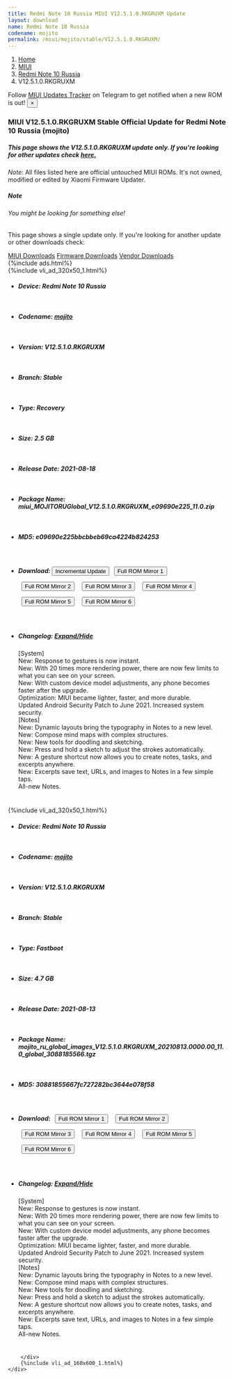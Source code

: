 ```yaml
---
title: Redmi Note 10 Russia MIUI V12.5.1.0.RKGRUXM Update
layout: download
name: Redmi Note 10 Russia
codename: mojito
permalink: /miui/mojito/stable/V12.5.1.0.RKGRUXM/
---
```

<nav aria-label="breadcrumb">
    <ol class="breadcrumb">
        <li class="breadcrumb-item"><a href="/">Home</a></li>
        <li class="breadcrumb-item"><a href="/miui/">MIUI</a></li>
        <li class="breadcrumb-item"><a href="/miui/mojito/">Redmi Note 10 Russia</a></li>
        <li class="breadcrumb-item active" aria-current="page">V12.5.1.0.RKGRUXM</li>
    </ol>
</nav>
<div class="alert alert-primary alert-dismissible fade show" role="alert">
    Follow <a href="https://t.me/MIUIUpdatesTracker" class="alert-link">MIUI Updates Tracker</a> on Telegram to get
    notified when a new ROM is out!
    <button type="button" class="close" data-dismiss="alert" aria-label="Close">
        <span aria-hidden="true">&times;</span>
    </button>
</div>
<div class="col-12 mx-auto">
    <h3 class="title bg-light p-2 rounded">MIUI V12.5.1.0.RKGRUXM Stable Official Update for Redmi Note 10 Russia (mojito)</h3>
    <h5>This page shows the V12.5.1.0.RKGRUXM update only. If you're looking for other updates check
        <a href="/miui/mojito/">here.</a></h5>
    <p><i>Note: </i>All files listed here are official untouched MIUI ROMs.
        It's not owned, modified or edited by Xiaomi Firmware Updater.</p>
    <div class="card">
        <div class="card-body">
            <h5 class="card-title">Note</h5>
            <h6 class="card-subtitle mb-2 text-muted">You might be looking for something else!</h6>
            <p class="card-text">This page shows a single update only.
                If you're looking for another update or other downloads check:</p>
            <a href="/miui/" class="card-link">MIUI Downloads</a>
            <a href="/firmware/" class="card-link">Firmware Downloads</a>
            <a href="/vendor/" class="card-link">Vendor Downloads</a>
        </div>
    </div>
    {%include ads.html%}
    <div class="row justify-content-center">
        <div class="col-10" id="downloads">
                    <div class="card card-body">
            {%include vli_ad_320x50_1.html%}
            <ul class="list-unstyled">
                <li style="padding-bottom: 10px;">
                    <h5><b>Device: </b>Redmi Note 10 Russia</h5>
                </li>
                <li style="padding-bottom: 10px;">
                    <h5><b>Codename: </b> <a href="/miui/mojito/" target="_blank">mojito</a> </h5>
                </li>
                <li style="padding-bottom: 10px;">
                    <h5><b>Version: </b>V12.5.1.0.RKGRUXM</h5>
                </li>
                <li style="padding-bottom: 10px;">
                    <h5><b>Branch: </b>Stable</h5>
                </li>
                <li style="padding-bottom: 10px;">
                    <h5><b>Type: </b>Recovery</h5>
                </li>
                <li style="padding-bottom: 10px;">
                    <h5><b>Size: </b>2.5 GB</h5>
                </li>
                <li style="padding-bottom: 10px;">
                    <h5><b>Release Date: </b>2021-08-18</h5>
                </li>
                <li style="padding-bottom: 10px;">
                    <h5><b>Package Name: </b><span id="filename" class="text-dark">miui_MOJITORUGlobal_V12.5.1.0.RKGRUXM_e09690e225_11.0.zip</span></h5>
                </li>
                <li style="padding-bottom: 10px;">
                    <h5><b>MD5: </b><span id="md5" class="text-muted">e09690e225bbcbbeb69ca4224b824253</span></h5>
                </li>
                <li style="padding-bottom: 10px;">
                    <h5><b>Download: </b><button type="button" id="incremental_download" class="btn btn-warning" onclick="window.open('https://bigota.d.miui.com/V12.5.1.0.RKGRUXM/miui-blockota-mojito_ru_global-V12.0.3.0.RKGRUXM-V12.5.1.0.RKGRUXM-28357d57d0-11.0.zip', '_blank');"><i class="fa fa-download"></i> Incremental Update</button> <button type="button" id="download" class="btn btn-primary" style="margin: 7px;" onclick="window.open('https://cdn-ota.azureedge.net/V12.5.1.0.RKGRUXM/miui_MOJITORUGlobal_V12.5.1.0.RKGRUXM_e09690e225_11.0.zip', '_blank');"><i class="fa fa-download"></i> Full ROM Mirror 1</button> <button type="button" id="download" class="btn btn-primary" style="margin: 7px;" onclick="window.open('https://cdnorg.d.miui.com/V12.5.1.0.RKGRUXM/miui_MOJITORUGlobal_V12.5.1.0.RKGRUXM_e09690e225_11.0.zip', '_blank');"><i class="fa fa-download"></i> Full ROM Mirror 2</button> <button type="button" id="download" class="btn btn-primary" style="margin: 7px;" onclick="window.open('https://bkt-sgp-miui-ota-update-alisgp.oss-ap-southeast-1.aliyuncs.com/V12.5.1.0.RKGRUXM/miui_MOJITORUGlobal_V12.5.1.0.RKGRUXM_e09690e225_11.0.zip', '_blank');"><i class="fa fa-download"></i> Full ROM Mirror 3</button> <button type="button" id="download" class="btn btn-primary" style="margin: 7px;" onclick="window.open('https://bn.d.miui.com/V12.5.1.0.RKGRUXM/miui_MOJITORUGlobal_V12.5.1.0.RKGRUXM_e09690e225_11.0.zip', '_blank');"><i class="fa fa-download"></i> Full ROM Mirror 4</button> <button type="button" id="download" class="btn btn-primary" style="margin: 7px;" onclick="window.open('https://bigota.d.miui.com/V12.5.1.0.RKGRUXM/miui_MOJITORUGlobal_V12.5.1.0.RKGRUXM_e09690e225_11.0.zip', '_blank');"><i class="fa fa-download"></i> Full ROM Mirror 5</button> <button type="button" id="download" class="btn btn-primary" style="margin: 7px;" onclick="window.open('https://hugeota.d.miui.com/V12.5.1.0.RKGRUXM/miui_MOJITORUGlobal_V12.5.1.0.RKGRUXM_e09690e225_11.0.zip', '_blank');"><i class="fa fa-download"></i> Full ROM Mirror 6</button></h5>
                </li>
                <li style="padding-bottom: 10px;">
                    <h5><b>Changelog: </b><a href="#mojito_1_changelog" data-toggle="collapse" role="button"
                            aria-expanded="false" aria-controls="mojito_1_changelog"> <i class="fa fa-arrow-down"
                                aria-hidden="true"></i> Expand/Hide</a></h5>
                    <div class="collapse" id="mojito_1_changelog">
                        <p id="changelog_text">[System]<br>New: Response to gestures is now instant.<br>New: With 20 times more rendering power, there are now few limits to what you can see on your screen.<br>New: With custom device model adjustments, any phone becomes faster after the upgrade.<br>Optimization: MIUI became lighter, faster, and more durable.<br>Updated Android Security Patch to June 2021. Increased system security.<br>[Notes]<br>New: Dynamic layouts bring the typography in Notes to a new level.<br>New: Compose mind maps with complex structures.<br>New: New tools for doodling and sketching.<br>New: Press and hold a sketch to adjust the strokes automatically.<br>New: A gesture shortcut now allows you to create notes, tasks, and excerpts anywhere.<br>New: Excerpts save text, URLs, and images to Notes in a few simple taps.<br>All-new Notes.</p>
                    </div>
                </li>
            </ul>
        </div>
        <div class="card card-body">
            {%include vli_ad_320x50_1.html%}
            <ul class="list-unstyled">
                <li style="padding-bottom: 10px;">
                    <h5><b>Device: </b>Redmi Note 10 Russia</h5>
                </li>
                <li style="padding-bottom: 10px;">
                    <h5><b>Codename: </b> <a href="/miui/mojito/" target="_blank">mojito</a> </h5>
                </li>
                <li style="padding-bottom: 10px;">
                    <h5><b>Version: </b>V12.5.1.0.RKGRUXM</h5>
                </li>
                <li style="padding-bottom: 10px;">
                    <h5><b>Branch: </b>Stable</h5>
                </li>
                <li style="padding-bottom: 10px;">
                    <h5><b>Type: </b>Fastboot</h5>
                </li>
                <li style="padding-bottom: 10px;">
                    <h5><b>Size: </b>4.7 GB</h5>
                </li>
                <li style="padding-bottom: 10px;">
                    <h5><b>Release Date: </b>2021-08-13</h5>
                </li>
                <li style="padding-bottom: 10px;">
                    <h5><b>Package Name: </b><span id="filename" class="text-dark">mojito_ru_global_images_V12.5.1.0.RKGRUXM_20210813.0000.00_11.0_global_3088185566.tgz</span></h5>
                </li>
                <li style="padding-bottom: 10px;">
                    <h5><b>MD5: </b><span id="md5" class="text-muted">30881855667fc727282bc3644e078f58</span></h5>
                </li>
                <li style="padding-bottom: 10px;">
                    <h5><b>Download: </b> <button type="button" id="download" class="btn btn-primary" style="margin: 7px;" onclick="window.open('https://cdn-ota.azureedge.net/V12.5.1.0.RKGRUXM/mojito_ru_global_images_V12.5.1.0.RKGRUXM_20210813.0000.00_11.0_global_3088185566.tgz', '_blank');"><i class="fa fa-download"></i> Full ROM Mirror 1</button> <button type="button" id="download" class="btn btn-primary" style="margin: 7px;" onclick="window.open('https://cdnorg.d.miui.com/V12.5.1.0.RKGRUXM/mojito_ru_global_images_V12.5.1.0.RKGRUXM_20210813.0000.00_11.0_global_3088185566.tgz', '_blank');"><i class="fa fa-download"></i> Full ROM Mirror 2</button> <button type="button" id="download" class="btn btn-primary" style="margin: 7px;" onclick="window.open('https://bkt-sgp-miui-ota-update-alisgp.oss-ap-southeast-1.aliyuncs.com/V12.5.1.0.RKGRUXM/mojito_ru_global_images_V12.5.1.0.RKGRUXM_20210813.0000.00_11.0_global_3088185566.tgz', '_blank');"><i class="fa fa-download"></i> Full ROM Mirror 3</button> <button type="button" id="download" class="btn btn-primary" style="margin: 7px;" onclick="window.open('https://bn.d.miui.com/V12.5.1.0.RKGRUXM/mojito_ru_global_images_V12.5.1.0.RKGRUXM_20210813.0000.00_11.0_global_3088185566.tgz', '_blank');"><i class="fa fa-download"></i> Full ROM Mirror 4</button> <button type="button" id="download" class="btn btn-primary" style="margin: 7px;" onclick="window.open('https://bigota.d.miui.com/V12.5.1.0.RKGRUXM/mojito_ru_global_images_V12.5.1.0.RKGRUXM_20210813.0000.00_11.0_global_3088185566.tgz', '_blank');"><i class="fa fa-download"></i> Full ROM Mirror 5</button> <button type="button" id="download" class="btn btn-primary" style="margin: 7px;" onclick="window.open('https://hugeota.d.miui.com/V12.5.1.0.RKGRUXM/mojito_ru_global_images_V12.5.1.0.RKGRUXM_20210813.0000.00_11.0_global_3088185566.tgz', '_blank');"><i class="fa fa-download"></i> Full ROM Mirror 6</button></h5>
                </li>
                <li style="padding-bottom: 10px;">
                    <h5><b>Changelog: </b><a href="#mojito_2_changelog" data-toggle="collapse" role="button"
                            aria-expanded="false" aria-controls="mojito_2_changelog"> <i class="fa fa-arrow-down"
                                aria-hidden="true"></i> Expand/Hide</a></h5>
                    <div class="collapse" id="mojito_2_changelog">
                        <p id="changelog_text">[System]<br>New: Response to gestures is now instant.<br>New: With 20 times more rendering power, there are now few limits to what you can see on your screen.<br>New: With custom device model adjustments, any phone becomes faster after the upgrade.<br>Optimization: MIUI became lighter, faster, and more durable.<br>Updated Android Security Patch to June 2021. Increased system security.<br>[Notes]<br>New: Dynamic layouts bring the typography in Notes to a new level.<br>New: Compose mind maps with complex structures.<br>New: New tools for doodling and sketching.<br>New: Press and hold a sketch to adjust the strokes automatically.<br>New: A gesture shortcut now allows you to create notes, tasks, and excerpts anywhere.<br>New: Excerpts save text, URLs, and images to Notes in a few simple taps.<br>All-new Notes.</p>
                    </div>
                </li>
            </ul>
        </div>

        </div>
        {%include vli_ad_160x600_1.html%}
    </div>
</div>
